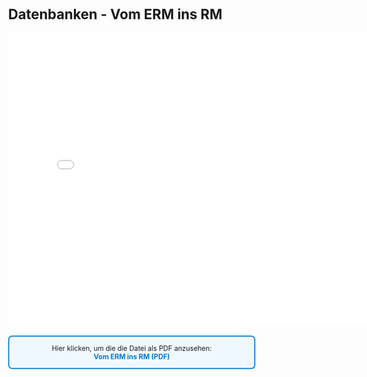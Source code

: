 # Datenbanken - Vom ERM ins RM
<p>
<iframe src="../_static/pdfs/t12_erm_rm.pdf" width="800" height="600" style="border: none;"></iframe>
</p>

<div style="border: 2px solid #007ACC; padding: 15px; border-radius: 8px; background-color: #F0F8FF; margin: 20px 0;">
    
<p style="text-align: center; margin: 0;">
    Hier klicken, um die die Datei als PDF anzusehen:
    <br>
     <a href="../_static/pdfs/t12_erm_rm.pdf" 
           target="_blank" 
           rel="noopener noreferrer" 
           style="color: #007ACC; font-weight: bold; text-decoration: none;">
            Vom ERM ins RM (PDF)
        </a>
    </p>
</div>